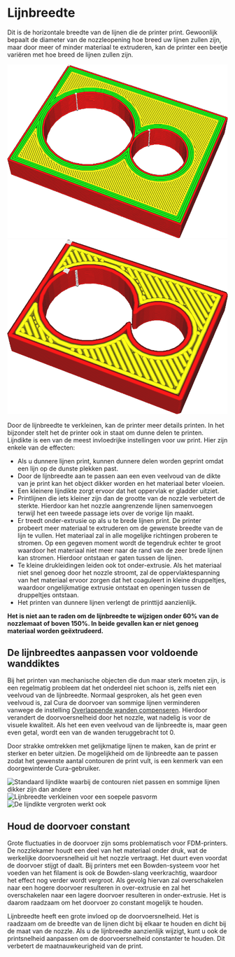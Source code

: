 Lijnbreedte
====
Dit is de horizontale breedte van de lijnen die de printer print. Gewoonlijk bepaalt de diameter van de nozzleopening hoe breed uw lijnen zullen zijn, maar door meer of minder materiaal te extruderen, kan de printer een beetje variëren met hoe breed de lijnen zullen zijn.

<!--screenshot {
"image_path": "line_width_small.png",
"modellen": [{"script": "holes_cutout.scad"}],
"camerapositie": [17, 39, 61],
"instellingen": {"line_width": 0.2},
"kleuren": 64
}-->
<!--screenshot {
"image_path": "line_width_large.png",
"modellen": [{"script": "holes_cutout.scad"}],
"camerapositie": [17, 39, 61],
"instellingen": {"line_width": 0.6},
"kleuren": 32
}-->
![Zeer dunne lijnen](../../../articles/images/line_width_small.png)
![Zeer brede lijnen](../../../articles/images/line_width_large.png)

Door de lijnbreedte te verkleinen, kan de printer meer details printen. In het bijzonder stelt het de printer ook in staat om dunne delen te printen. Lijndikte is een van de meest invloedrijke instellingen voor uw print. Hier zijn enkele van de effecten:
* Als u dunnere lijnen print, kunnen dunnere delen worden geprint omdat een lijn op de dunste plekken past.
* Door de lijnbreedte aan te passen aan een even veelvoud van de dikte van je print kan het object dikker worden en het materiaal beter vloeien.
* Een kleinere lijndikte zorgt ervoor dat het oppervlak er gladder uitziet.
* Printlijnen die iets kleiner zijn dan de grootte van de nozzle verbetert de sterkte. Hierdoor kan het nozzle aangrenzende lijnen samenvoegen terwijl het een tweede passage iets over de vorige lijn maakt.
* Er treedt onder-extrusie op als u te brede lijnen print. De printer probeert meer materiaal te extruderen om de gewenste breedte van de lijn te vullen. Het materiaal zal in alle mogelijke richtingen proberen te stromen. Op een gegeven moment wordt de tegendruk echter te groot waardoor het materiaal niet meer naar de rand van de zeer brede lijnen kan stromen. Hierdoor ontstaan er gaten tussen de lijnen.
* Te kleine drukleidingen leiden ook tot onder-extrusie. Als het materiaal niet snel genoeg door het nozzle stroomt, zal de oppervlaktespanning van het materiaal ervoor zorgen dat het coaguleert in kleine druppeltjes, waardoor ongelijkmatige extrusie ontstaat en openingen tussen de druppeltjes ontstaan.
* Het printen van dunnere lijnen verlengt de printtijd aanzienlijk.

**Het is niet aan te raden om de lijnbreedte te wijzigen onder 60% van de nozzlemaat of boven 150%. In beide gevallen kan er niet genoeg materiaal worden geëxtrudeerd.**

De lijnbreedtes aanpassen voor voldoende wanddiktes
----
Bij het printen van mechanische objecten die dun maar sterk moeten zijn, is een regelmatig probleem dat het onderdeel niet schoon is, zelfs niet een veelvoud van de lijnbreedte. Normaal gesproken, als het geen even veelvoud is, zal Cura de doorvoer van sommige lijnen verminderen vanwege de instelling [Overlappende wanden compenseren](../shell/travel_compensate_overlapping_walls_enabled.md). Hierdoor verandert de doorvoersnelheid door het nozzle, wat nadelig is voor de visuele kwaliteit. Als het een even veelvoud van de lijnbreedte is, maar geen even getal, wordt een van de wanden teruggebracht tot 0.

Door strakke omtrekken met gelijkmatige lijnen te maken, kan de print er sterker en beter uitzien. De mogelijkheid om de lijnbreedte aan te passen zodat het gewenste aantal contouren de print vult, is een kenmerk van een doorgewinterde Cura-gebruiker.

<!--screenshot {
"image_path": "line_width_fit_bad.png",
"modellen": [{"script": "paper_stand.scad"}],
"camerapositie": [-128, 46, 73],
"camera_lookat": [-120, 38, 0],
"instellingen": {
    "wall_line_count": 99,
    "line_width": 0.46
},
"laag": 161,
"kleuren": 64
}-->
<!--screenshot {
"image_path": "line_width_fit_good_small.png",
"modellen": [{"script": "paper_stand.scad"}],
"camerapositie": [-128, 46, 73],
"camera_lookat": [-120, 38, 0],
"instellingen": {
    "wall_line_count": 99,
    "line_width": 0.258
},
"laag": 161,
"kleuren": 32
}-->
<!--screenshot {
"image_path": "line_width_fit_good_large.png",
"modellen": [{"script": "paper_stand.scad"}],
"camerapositie": [-128, 46, 73],
"camera_lookat": [-120, 38, 0],
"instellingen": {
    "wall_line_count": 99,
    "line_width": 0,515
},
"laag": 161,
"kleuren": 64
}-->
![Standaard lijndikte waarbij de contouren niet passen en sommige lijnen dikker zijn dan andere](../../../articles/images/line_width_fit_bad.png)
![Lijnbreedte verkleinen voor een soepele pasvorm](../../../articles/images/line_width_fit_good_small.png)
![De lijndikte vergroten werkt ook](../../../articles/images/line_width_fit_good_large.png)

Houd de doorvoer constant
----
Grote fluctuaties in de doorvoer zijn soms problematisch voor FDM-printers. De nozzlekamer houdt een deel van het materiaal onder druk, wat de werkelijke doorvoersnelheid uit het nozzle vertraagt. Het duurt even voordat de doorvoer stijgt of daalt. Bij printers met een Bowden-systeem voor het voeden van het filament is ook de Bowden-slang veerkrachtig, waardoor het effect nog verder wordt vergroot. Als gevolg hiervan zal overschakelen naar een hogere doorvoer resulteren in over-extrusie en zal het overschakelen naar een lagere doorvoer resulteren in onder-extrusie. Het is daarom raadzaam om het doorvoer zo constant mogelijk te houden.

Lijnbreedte heeft een grote invloed op de doorvoersnelheid. Het is raadzaam om de breedte van de lijnen dicht bij elkaar te houden en dicht bij de maat van de nozzle. Als u de lijnbreedte aanzienlijk wijzigt, kunt u ook de printsnelheid aanpassen om de doorvoersnelheid constanter te houden. Dit verbetert de maatnauwkeurigheid van de print.